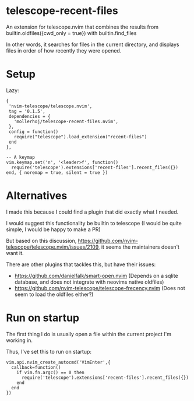 # telescope-recent-files

An extension for telescope.nvim that combines the results from builtin.oldfiles({cwd_only = true}) with builtin.find_files

In other words, it searches for files in the current directory, and displays files in order of how recently they were opened.

# Setup

Lazy:
```
{
 'nvim-telescope/telescope.nvim',
 tag = '0.1.5',
 dependencies = {
   'mollerhoj/telescope-recent-files.nvim',
 },
 config = function()
   require("telescope").load_extension("recent-files")
 end
},

-- A keymap
vim.keymap.set('n', '<leader>f', function()
  require('telescope').extensions['recent-files'].recent_files({})
end, { noremap = true, silent = true })
```

# Alternatives

I made this because I could find a plugin that did exactly what I needed.

I would suggest this functionality be builtin to telescope (I would be quite simple, I would be happy to make a PR)

But based on this discussion, https://github.com/nvim-telescope/telescope.nvim/issues/2109, it seems the maintainers doesn't want it.

There are other plugins that tackles this, but have their issues:

- https://github.com/danielfalk/smart-open.nvim (Depends on a sqlite database, and does not integrate with neovims native oldfiles)
- https://github.com/nvim-telescope/telescope-frecency.nvim (Does not seem to load the oldfiles either?)

# Run on startup

The first thing I do is usually open a file within the current project I'm working in.

Thus, I've set this to run on startup:

```
vim.api.nvim_create_autocmd('VimEnter',{
  callback=function()
    if vim.fn.argc() == 0 then
      require('telescope').extensions['recent-files'].recent_files({})
    end
  end
})
```

